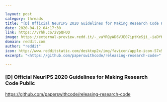 ```yaml
---

layout: post
category: threads
title: "[D] Official NeurIPS 2020 Guidelines for Making Research Code Public"
date: 2020-04-12 04:17:30
link: https://vrhk.co/2VpQFUQ
image: https://external-preview.redd.it/-_vaYRQyWD6VJE07iptKeSji_-iaDYKH-lgICSHYrJ8.jpg?width=120&height=62.8272251309&auto=webp&crop=120:62.8272251309,smart&s=31056461e67b5e80109a17175f412179f6efb8a3
domain: reddit.com
author: "reddit"
icon: http://www.redditstatic.com/desktop2x/img/favicon/apple-icon-57x57.png
excerpt: "<https://github.com/paperswithcode/releasing-research-code>"

---
```


### [D] Official NeurIPS 2020 Guidelines for Making Research Code Public

<https://github.com/paperswithcode/releasing-research-code>